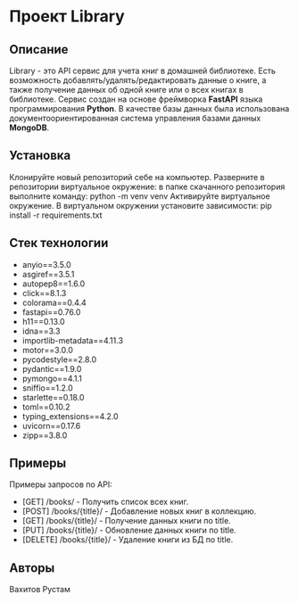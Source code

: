 # Проект Library

## Описание

Library - это API сервис для учета книг в домашней библиотеке. Есть возможность добавлять/удалять/редактировать данные о книге, а также получение данных об одной книге или о всех книгах в библиотеке.
Сервис создан на основе фреймворка **FastAPI** языка программирования **Python**. В качестве базы данных была использована документоориентированная система управления базами данных **MongoDB**.

## Установка

Клонируйте новый репозиторий себе на компьютер.
Разверните в репозитории виртуальное окружение: в папке скачанного репозитория выполните команду: python -m venv venv
Активируйте виртуальное окружение.
В виртуальном окружении установите зависимости: pip install -r requirements.txt

## Стек технологии

- anyio==3.5.0
- asgiref==3.5.1
- autopep8==1.6.0
- click==8.1.3
- colorama==0.4.4
- fastapi==0.76.0
- h11==0.13.0
- idna==3.3
- importlib-metadata==4.11.3
- motor==3.0.0
- pycodestyle==2.8.0
- pydantic==1.9.0
- pymongo==4.1.1
- sniffio==1.2.0
- starlette==0.18.0
- toml==0.10.2
- typing_extensions==4.2.0
- uvicorn==0.17.6
- zipp==3.8.0


## Примеры

Примеры запросов по API:

- [GET] /books/ - Получить список всех книг.
- [POST] /books/{title}/ - Добавление новых книг в коллекцию.
- [GET] /books/{title}/ - Получение данных книги по title.
- [PUT] /books/{title}/ - Обновление данных книги по title.
- [DELETE] /books/{title}/ - Удаление книги из БД по title.


## Авторы

Вахитов Рустам
